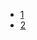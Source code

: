 - [1](https://github.com/gaoxinge/docker/tree/master/web/nginx%20%2B%20guincorn/1)
- [2](https://github.com/gaoxinge/docker/tree/master/web/nginx%20%2B%20guincorn/2)